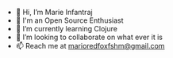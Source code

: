 - 👋 Hi, I’m Marie Infantraj
- 👀 I'm an Open Source Enthusiast 
- 🌱 I’m currently learning Clojure
- 💞️ I’m looking to collaborate on what ever it is
- 📫 Reach me at marioredfoxfshm@gmail.com

<!---
marieinfantraj/marieinfantraj is a ✨ special ✨ repository because its `README.md` (this file) appears on your GitHub profile.
You can click the Preview link to take a look at your changes.
--->

